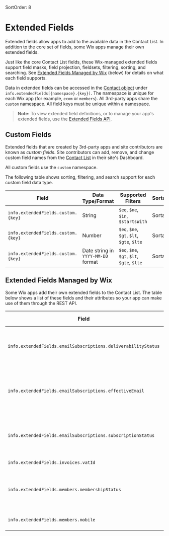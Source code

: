 SortOrder: 8
# Extended Fields

Extended fields allow apps to add to the available data in the Contact List.
In addition to the core set of fields,
some Wix apps manage their own extended fields.

Just like the core Contact List fields,
these Wix-managed extended fields support field masks, field projection,
fieldsets, filtering, sorting, and searching.
See [Extended Fields Managed by Wix][wix-ext-fields] (below)
for details on what each field supports.

Data in extended fields can be accessed
in the [Contact object][contact-obj]
under `info.extendedFields[{namespace}.{key}]`.
The namespace is unique for each Wix app (for example, `ecom` or `members`).
All 3rd-party apps share the `custom` namespace.
All field keys must be unique within a namespace.

> **Note:**
> To view extended field definitions,
> or to manage your app's extended fields,
> use the [Extended Fields API][svc-fields].

## Custom Fields

Extended fields that are created by 3rd-party apps and site contributors
are known as _custom fields_.
Site contributors can add, remove, and change custom field names
from the [Contact List][dashboard-contact-list] in their site's Dashboard.

All custom fields use the `custom` namespace.

The following table shows sorting, filtering, and search support
for each custom field data type.

| Field                              | Data Type/Format                   | Supported Filters                          | Sortable |
| ---------------------------------- | ---------------------------------- | ------------------------------------------ | -------- |
| `info.extendedFields.custom.{key}` | String                             | `$eq`, `$ne`, `$in`, `$startsWith`         | Sortable |
| `info.extendedFields.custom.{key}` | Number                             | `$eq`, `$ne`, `$gt`, `$lt`, `$gte`, `$lte` | Sortable |
| `info.extendedFields.custom.{key}` | Date string in `YYYY-MM-DD` format | `$eq`, `$ne`, `$gt`, `$lt`, `$gte`, `$lte` | Sortable |

## Extended Fields Managed by Wix

Some Wix apps add their own extended fields to the Contact List.
The table below shows a list of these fields and their attributes
so your app can make use of them through the REST API.

| Field                                                         | Description                                                                                            | Read-Only | Data Type | Supported Filters | Sortable |
| ------------------------------------------------------------- | ------------------------------------------------------------------------------------------------------ | --------- | --------- | ----------------- | -------- |
| `info.extendedFields.emailSubscriptions.deliverabilityStatus` | Supported values: `VALID`, `BOUNCED`, `SPAM_COMPLAINT`, `NOT_SET`, `INACTIVE`.                         | Read-only | `TEXT`    | `$eq`,`$ne`,`$in` |          |
| `info.extendedFields.emailSubscriptions.effectiveEmail`       | First email that has `VALID/NOT_SET` deliverability status and subscription status isn't `UNSUBSCRIBED`| Read-only | `TEXT`    | `$exists`         | Sortable |
| `info.extendedFields.emailSubscriptions.subscriptionStatus`   | Supported values: `SUBSCRIBED`, `UNSUBSCRIBED`, `NOT_SET`, `PENDING`.                                  | Read-only | `TEXT`    | `$eq`,`$ne`,`$in` |          |
| `info.extendedFields.invoices.vatId`                          | Government-issued VAT ID.                                                                              |           | `TEXT`    |                   |          |
| `info.extendedFields.members.membershipStatus`                | Supported values: `APPROVED`, `DENIED`, `PENDING`, `INACTIVE`.                                         | Read-only | `TEXT`    | `$eq`,`$ne`,`$in` |          |
| `info.extendedFields.members.mobile`                          | Supported values: `true`, `false`.                                                                     |           | `BOOLEAN` |                   |          |

[wix-ext-fields]: #extended-fields-managed-by-wix
[svc-fields]: https://dev.wix.com/api/rest/contacts/extended-fields
[contact-obj]: https://dev.wix.com/api/rest/contacts/contacts/contacts-v4/contact-object
[iso-4217-currency]: https://www.iso.org/iso-4217-currency-codes.html
[dashboard-contact-list]: https://www.wix.com/my-account/site-selector/?buttonText=Select%20Site&title=Select%20a%20Site&autoSelectOnSingleSite=true&actionUrl=https:%2F%2Fwww.wix.com%2Fdashboard%2F%7B%7BmetaSiteId%7D%7D%2Fcontacts
